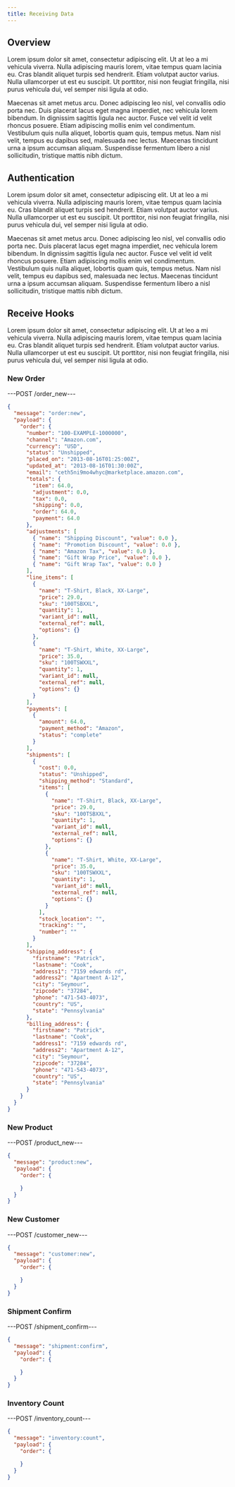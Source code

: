 ```yaml
---
title: Receiving Data
---
```


## Overview

Lorem ipsum dolor sit amet, consectetur adipiscing elit. Ut at leo a mi vehicula viverra. Nulla adipiscing mauris lorem, vitae tempus quam lacinia eu. Cras blandit aliquet turpis sed hendrerit. Etiam volutpat auctor varius. Nulla ullamcorper ut est eu suscipit. Ut porttitor, nisi non feugiat fringilla, nisi purus vehicula dui, vel semper nisi ligula at odio.

Maecenas sit amet metus arcu. Donec adipiscing leo nisl, vel convallis odio porta nec. Duis placerat lacus eget magna imperdiet, nec vehicula lorem bibendum. In dignissim sagittis ligula nec auctor. Fusce vel velit id velit rhoncus posuere. Etiam adipiscing mollis enim vel condimentum. Vestibulum quis nulla aliquet, lobortis quam quis, tempus metus. Nam nisl velit, tempus eu dapibus sed, malesuada nec lectus. Maecenas tincidunt urna a ipsum accumsan aliquam. Suspendisse fermentum libero a nisl sollicitudin, tristique mattis nibh dictum.

## Authentication

Lorem ipsum dolor sit amet, consectetur adipiscing elit. Ut at leo a mi vehicula viverra. Nulla adipiscing mauris lorem, vitae tempus quam lacinia eu. Cras blandit aliquet turpis sed hendrerit. Etiam volutpat auctor varius. Nulla ullamcorper ut est eu suscipit. Ut porttitor, nisi non feugiat fringilla, nisi purus vehicula dui, vel semper nisi ligula at odio.

Maecenas sit amet metus arcu. Donec adipiscing leo nisl, vel convallis odio porta nec. Duis placerat lacus eget magna imperdiet, nec vehicula lorem bibendum. In dignissim sagittis ligula nec auctor. Fusce vel velit id velit rhoncus posuere. Etiam adipiscing mollis enim vel condimentum. Vestibulum quis nulla aliquet, lobortis quam quis, tempus metus. Nam nisl velit, tempus eu dapibus sed, malesuada nec lectus. Maecenas tincidunt urna a ipsum accumsan aliquam. Suspendisse fermentum libero a nisl sollicitudin, tristique mattis nibh dictum.

## Receive Hooks

Lorem ipsum dolor sit amet, consectetur adipiscing elit. Ut at leo a mi vehicula viverra. Nulla adipiscing mauris lorem, vitae tempus quam lacinia eu. Cras blandit aliquet turpis sed hendrerit. Etiam volutpat auctor varius. Nulla ullamcorper ut est eu suscipit. Ut porttitor, nisi non feugiat fringilla, nisi purus vehicula dui, vel semper nisi ligula at odio.

### New Order

---POST /order_new---
```json
{
  "message": "order:new",
  "payload": {
    "order": {
      "number": "100-EXAMPLE-1000000",
      "channel": "Amazon.com",
      "currency": "USD",
      "status": "Unshipped",
      "placed_on": "2013-08-16T01:25:00Z",
      "updated_at": "2013-08-16T01:30:00Z",
      "email": "ceth5ni9mo4whyc@marketplace.amazon.com",
      "totals": {
        "item": 64.0,
        "adjustment": 0.0,
        "tax": 0.0,
        "shipping": 0.0,
        "order": 64.0,
        "payment": 64.0
      },
      "adjustments": [
        { "name": "Shipping Discount", "value": 0.0 },
        { "name": "Promotion Discount", "value": 0.0 },
        { "name": "Amazon Tax", "value": 0.0 },
        { "name": "Gift Wrap Price", "value": 0.0 },
        { "name": "Gift Wrap Tax", "value": 0.0 }
      ],
      "line_items": [
        {
          "name": "T-Shirt, Black, XX-Large",
          "price": 29.0,
          "sku": "100TSBXXL",
          "quantity": 1,
          "variant_id": null,
          "external_ref": null,
          "options": {}
        },
        {
          "name": "T-Shirt, White, XX-Large",
          "price": 35.0,
          "sku": "100TSWXXL",
          "quantity": 1,
          "variant_id": null,
          "external_ref": null,
          "options": {}
        }
      ],
      "payments": [
        {
          "amount": 64.0,
          "payment_method": "Amazon",
          "status": "complete"
        }
      ],
      "shipments": [
        {
          "cost": 0.0,
          "status": "Unshipped",
          "shipping_method": "Standard",
          "items": [
            {
              "name": "T-Shirt, Black, XX-Large",
              "price": 29.0,
              "sku": "100TSBXXL",
              "quantity": 1,
              "variant_id": null,
              "external_ref": null,
              "options": {}
            },
            {
              "name": "T-Shirt, White, XX-Large",
              "price": 35.0,
              "sku": "100TSWXXL",
              "quantity": 1,
              "variant_id": null,
              "external_ref": null,
              "options": {}
            }
          ],
          "stock_location": "",
          "tracking": "",
          "number": ""
        }
      ],
      "shipping_address": {
        "firstname": "Patrick",
        "lastname": "Cook",
        "address1": "7159 edwards rd",
        "address2": "Apartment A-12",
        "city": "Seymour",
        "zipcode": "37284",
        "phone": "471-543-4073",
        "country": "US",
        "state": "Pennsylvania"
      },
      "billing_address": {
        "firstname": "Patrick",
        "lastname": "Cook",
        "address1": "7159 edwards rd",
        "address2": "Apartment A-12",
        "city": "Seymour",
        "zipcode": "37284",
        "phone": "471-543-4073",
        "country": "US",
        "state": "Pennsylvania"
      }
    }
  }
}
```

### New Product

---POST /product_new---
```json
{
  "message": "product:new",
  "payload": {
    "order": {

    }
  }
}
```

### New Customer

---POST /customer_new---
```json
{
  "message": "customer:new",
  "payload": {
    "order": {

    }
  }
}
```

### Shipment Confirm

---POST /shipment_confirm---
```json
{
  "message": "shipment:confirm",
  "payload": {
    "order": {

    }
  }
}
```

### Inventory Count

---POST /inventory_count---
```json
{
  "message": "inventory:count",
  "payload": {
    "order": {

    }
  }
}
```

